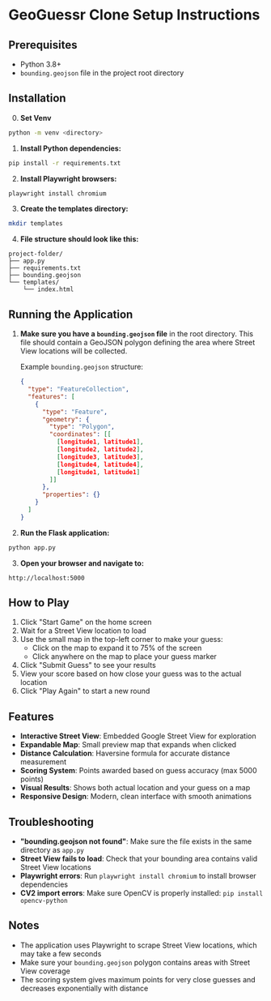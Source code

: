 # GeoGuessr Clone Setup Instructions

## Prerequisites
- Python 3.8+
- `bounding.geojson` file in the project root directory

## Installation

0. **Set Venv**
```bash
python -m venv <directory>
```

1. **Install Python dependencies:**
```bash
pip install -r requirements.txt
```

2. **Install Playwright browsers:**
```bash
playwright install chromium
```

3. **Create the templates directory:**
```bash
mkdir templates
```

4. **File structure should look like this:**
```
project-folder/
├── app.py
├── requirements.txt
├── bounding.geojson
└── templates/
    └── index.html
```

## Running the Application

1. **Make sure you have a `bounding.geojson` file** in the root directory. This file should contain a GeoJSON polygon defining the area where Street View locations will be collected.

   Example `bounding.geojson` structure:
   ```json
   {
     "type": "FeatureCollection",
     "features": [
       {
         "type": "Feature",
         "geometry": {
           "type": "Polygon",
           "coordinates": [[
             [longitude1, latitude1],
             [longitude2, latitude2],
             [longitude3, latitude3],
             [longitude4, latitude4],
             [longitude1, latitude1]
           ]]
         },
         "properties": {}
       }
     ]
   }
   ```

2. **Run the Flask application:**
```bash
python app.py
```

3. **Open your browser and navigate to:**
```
http://localhost:5000
```

## How to Play

1. Click "Start Game" on the home screen
2. Wait for a Street View location to load
3. Use the small map in the top-left corner to make your guess:
   - Click on the map to expand it to 75% of the screen
   - Click anywhere on the map to place your guess marker
4. Click "Submit Guess" to see your results
5. View your score based on how close your guess was to the actual location
6. Click "Play Again" to start a new round

## Features

- **Interactive Street View**: Embedded Google Street View for exploration
- **Expandable Map**: Small preview map that expands when clicked
- **Distance Calculation**: Haversine formula for accurate distance measurement
- **Scoring System**: Points awarded based on guess accuracy (max 5000 points)
- **Visual Results**: Shows both actual location and your guess on a map
- **Responsive Design**: Modern, clean interface with smooth animations

## Troubleshooting

- **"bounding.geojson not found"**: Make sure the file exists in the same directory as `app.py`
- **Street View fails to load**: Check that your bounding area contains valid Street View locations
- **Playwright errors**: Run `playwright install chromium` to install browser dependencies
- **CV2 import errors**: Make sure OpenCV is properly installed: `pip install opencv-python`

## Notes

- The application uses Playwright to scrape Street View locations, which may take a few seconds
- Make sure your `bounding.geojson` polygon contains areas with Street View coverage
- The scoring system gives maximum points for very close guesses and decreases exponentially with distance